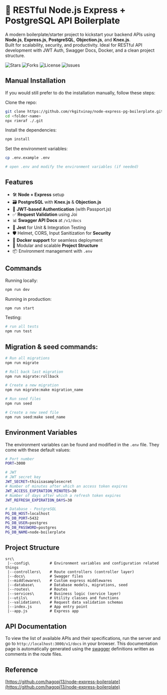 # 🚀 RESTful Node.js Express + PostgreSQL API Boilerplate

A modern boilerplate/starter project to kickstart your backend APIs using **Node.js**, **Express.js**, **PostgreSQL**, **Objection.js**, and **Knex.js**.  
Built for scalability, security, and productivity. Ideal for RESTful API development with JWT Auth, Swagger Docs, Docker, and a clean project structure.

![Stars](https://img.shields.io/github/stars/rkgitvinay/node-express-pg-boilerplate?style=social)
![Forks](https://img.shields.io/github/forks/rkgitvinay/node-express-pg-boilerplate?style=social)
![License](https://img.shields.io/github/license/rkgitvinay/node-express-pg-boilerplate)
![Issues](https://img.shields.io/github/issues/rkgitvinay/node-express-pg-boilerplate)


## Manual Installation

If you would still prefer to do the installation manually, follow these steps:

Clone the repo:

```bash
git clone https://github.com/rkgitvinay/node-express-pg-boilerplate.git <folder-name>
cd <folder-name>
npx rimraf ./.git
```

Install the dependencies:

```bash
npm install
```

Set the environment variables:

```bash
cp .env.example .env

# open .env and modify the environment variables (if needed)
```

## Features

- 🛠 **Node + Express** setup
- 🗃️ **PostgreSQL** with **Knex.js** & **Objection.js**
- 🔐 **JWT-based Authentication** (with Passport.js)
- ✅ **Request Validation** using Joi
- 📊 **Swagger API Docs** at `/v1/docs`
- 🧪 **Jest** for Unit & Integration Testing
- 🛡️ Helmet, CORS, Input Sanitization for **Security**
- 🐳 **Docker support** for seamless deployment
- 📂 Modular and scalable **Project Structure**
- 📦 Environment management with `.env`

## Commands

Running locally:

```bash
npm run dev
```

Running in production:

```bash
npm run start
```

Testing:

```bash
# run all tests
npm run test
```

## Migration & seed commands:

```bash
# Run all migrations
npm run migrate

# Roll back last migration
npm run migrate:rollback

# Create a new migration
npm run migrate:make migration_name

# Run seed files
npm run seed

# Create a new seed file
npm run seed:make seed_name
```

## Environment Variables

The environment variables can be found and modified in the `.env` file. They come with these default values:

```bash
# Port number
PORT=3000

# JWT
# JWT secret key
JWT_SECRET=thisisasamplesecret
# Number of minutes after which an access token expires
JWT_ACCESS_EXPIRATION_MINUTES=30
# Number of days after which a refresh token expires
JWT_REFRESH_EXPIRATION_DAYS=30

# Database - PostgreSQL
PG_DB_HOST=localhost
PG_DB_PORT=5432
PG_DB_USER=postgres
PG_DB_PASSWORD=postgres
PG_DB_NAME=node-boilerplate
```

## Project Structure

```
src\
 |--config\         # Environment variables and configuration related things
 |--controllers\    # Route controllers (controller layer)
 |--docs\           # Swagger files
 |--middlewares\    # Custom express middlewares
 |--database\       # Database models, migrations, seed
 |--routes\         # Routes
 |--services\       # Business logic (service layer)
 |--utils\          # Utility classes and functions
 |--validations\    # Request data validation schemas
 |--index.js        # App entry point
 |--app.js          # Express app
```

## API Documentation

To view the list of available APIs and their specifications, run the server and go to `http://localhost:3000/v1/docs` in your browser. This documentation page is automatically generated using the [swagger](https://swagger.io/) definitions written as comments in the route files.


## Reference

[https://github.com/hagopj13/node-express-boilerplate](https://github.com/hagopj13/node-express-boilerplate)
